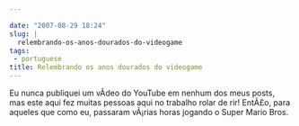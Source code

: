 ```yaml
---

date: "2007-08-29 18:24"
slug: |
  relembrando-os-anos-dourados-do-videogame
tags:
 - portuguese
title: Relembrando os anos dourados do videogame
---
```


Eu nunca publiquei um vÃ­deo do YouTube em nenhum dos meus posts, mas
este aqui fez muitas pessoas aqui no trabalho rolar de rir! EntÃ£o, para
aqueles que como eu, passaram vÃ¡rias horas jogando o Super Mario Bros.
